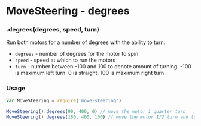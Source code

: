 # MoveSteering - degrees

### .degrees(degrees, speed, turn)
Run both motors for a number of degrees with the ability to turn.

- `degrees` - number of degrees for the motor to spin
- `speed` - speed at which to run the motors
- `turn` - number between -100 and 100 to denote amount of turning. -100 is maximum left turn. 0 is straight. 100 is maximum right turn.

### Usage
```js
var MoveSteering = require('move-steering')

MoveSteering().degrees(90, 400, 0) // move the motor 1 quarter turn
MoveSteering().degrees(180, 400, 100) // move the motor 1/2 turn and turn right
```
